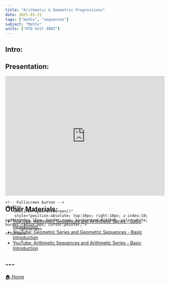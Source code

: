 ```yaml
---
title: "Arithmetic & Geometric Progressions"
date: 2025-03-31
tags: ["maths", "sequences"]
subject: "Maths"
units: ["HTQ Unit 4002"]
---
```


## Intro:

## Presentation:

<div id="pdf-container" style="position: relative; width: 100%; height: 0; padding-top: 75%;">
    <iframe 
        id="pdf-frame"
        src="https://EngineeringShare.github.io/engineering-hub/presentations/Arithmetic and Geometric Progression.pdf"
        style="position: absolute; top: 0; left: 0; width: 100%; height: 100%; border: none;" 
        allowfullscreen
        webkitallowfullscreen
        mozallowfullscreen>
    </iframe>

    <!-- Fullscreen button -->
    <button 
        onclick="openFullscreen()" 
        style="position:absolute; top:10px; right:10px; z-index:10; padding:6px 12px; border:none; background:#243040; color:white; border-radius:6px; cursor:pointer;">
        ⛶ Fullscreen
    </button>
</div>

<script>
    function openFullscreen() {
        const elem = document.getElementById("pdf-frame");
        if (elem.requestFullscreen) {
            elem.requestFullscreen();
        } else if (elem.webkitRequestFullscreen) { // Safari
            elem.webkitRequestFullscreen();
        } else if (elem.msRequestFullscreen) { // IE11
            elem.msRequestFullscreen();
        }
    }
</script>

## Other Materials:
* [YouTube: Arithmetic Sequences and Arithmetic Series - Basic Introduction](https://youtu.be/XZJdyPkCxuE?si=JFnA5o9zKdyc8yk1)
* [YouTube: Geometric Series and Geometric Sequences - Basic Introduction](https://youtu.be/zRKZ0-kOUZM)
* [YouTube: Arithmetic Sequences and Arithmetic Series - Basic Introduction](https://youtu.be/XZJdyPkCxuE)

## ---

<a href="https://engineeringshare.github.io/engineering-hub">🏠 Home</a>
